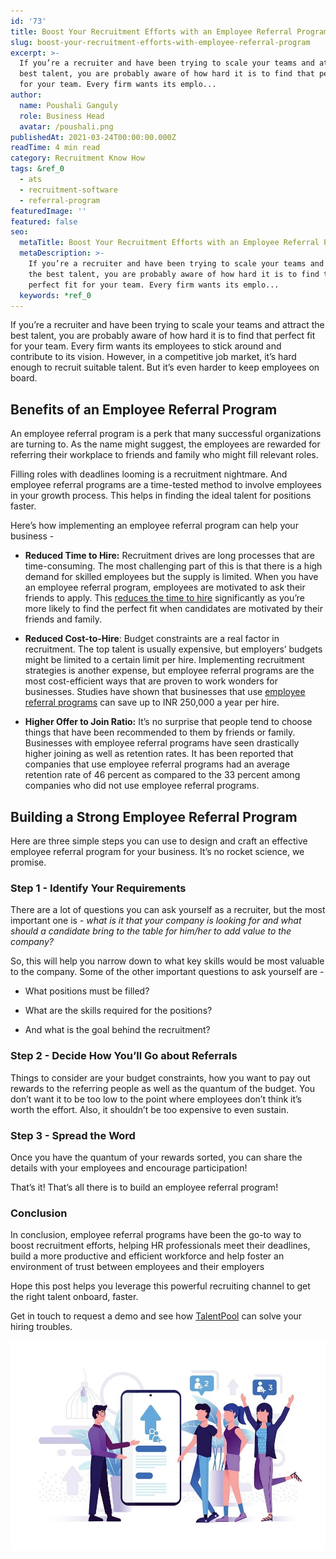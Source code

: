 ```yaml
---
id: '73'
title: Boost Your Recruitment Efforts with an Employee Referral Program
slug: boost-your-recruitment-efforts-with-employee-referral-program
excerpt: >-
  If you’re a recruiter and have been trying to scale your teams and attract the
  best talent, you are probably aware of how hard it is to find that perfect fit
  for your team. Every firm wants its emplo...
author:
  name: Poushali Ganguly
  role: Business Head
  avatar: /poushali.png
publishedAt: 2021-03-24T00:00:00.000Z
readTime: 4 min read
category: Recruitment Know How
tags: &ref_0
  - ats
  - recruitment-software
  - referral-program
featuredImage: ''
featured: false
seo:
  metaTitle: Boost Your Recruitment Efforts with an Employee Referral Program
  metaDescription: >-
    If you’re a recruiter and have been trying to scale your teams and attract
    the best talent, you are probably aware of how hard it is to find that
    perfect fit for your team. Every firm wants its emplo...
  keywords: *ref_0
---
```


If you’re a recruiter and have been trying to scale your teams and attract the best talent, you are probably aware of how hard it is to find that perfect fit for your team. Every firm wants its employees to stick around and contribute to its vision. However, in a competitive job market, it’s hard enough to recruit suitable talent. But it’s even harder to keep employees on board.

<!--more-->

## **Benefits of an Employee Referral Program**

An employee referral program is a perk that many successful organizations are turning to. As the name might suggest, the employees are rewarded for referring their workplace to friends and family who might fill relevant roles.

Filling roles with deadlines looming is a recruitment nightmare. And employee referral programs are a time-tested method to involve employees in your growth process. This helps in finding the ideal talent for positions faster.

Here’s how implementing an employee referral program can help your business -

- **Reduced Time to Hire:** Recruitment drives are long processes that are time-consuming. The most challenging part of this is that there is a high demand for skilled employees but the supply is limited. When you have an employee referral program, employees are motivated to ask their friends to apply. This [reduces the time to hire](https://www.thetalentpool.ai/blogs/tips-to-hire-cost-effectively) significantly as you’re more likely to find the perfect fit when candidates are motivated by their friends and family.

- **Reduced Cost-to-Hire**: Budget constraints are a real factor in recruitment. The top talent is usually expensive, but employers’ budgets might be limited to a certain limit per hire. Implementing recruitment strategies is another expense, but employee referral programs are the most cost-efficient ways that are proven to work wonders for businesses. Studies have shown that businesses that use [employee referral programs](https://www.thetalentpool.ai/employee-referral-software) can save up to INR 250,000 a year per hire.

- **Higher Offer to Join Ratio:** It’s no surprise that people tend to choose things that have been recommended to them by friends or family. Businesses with employee referral programs have seen drastically higher joining as well as retention rates. It has been reported that companies that use employee referral programs had an average retention rate of 46 percent as compared to the 33 percent among companies who did not use employee referral programs.

## **Building a Strong Employee Referral Program**

Here are three simple steps you can use to design and craft an effective employee referral program for your business. It’s no rocket science, we promise.

### **Step 1 - Identify Your Requirements**

There are a lot of questions you can ask yourself as a recruiter, but the most important one is - _what is it that your company is looking for and what should a candidate bring to the table for him/her to add value to the company?_

So, this will help you narrow down to what key skills would be most valuable to the company. Some of the other important questions to ask yourself are -

- What positions must be filled?

- What are the skills required for the positions?

- And what is the goal behind the recruitment? 

### **Step 2 - Decide How You’ll Go about Referrals**

Things to consider are your budget constraints, how you want to pay out rewards to the referring people as well as the quantum of the budget. You don’t want it to be too low to the point where employees don’t think it’s worth the effort. Also, it shouldn’t be too expensive to even sustain.

### **Step 3 - Spread the Word** 

Once you have the quantum of your rewards sorted, you can share the details with your employees and encourage participation!

That’s it! That’s all there is to build an employee referral program!

### **Conclusion**

In conclusion, employee referral programs have been the go-to way to boost recruitment efforts, helping HR professionals meet their deadlines, build a more productive and efficient workforce and help foster an environment of trust between employees and their employers

Hope this post helps you leverage this powerful recruiting channel to get the right talent onboard, faster.

Get in touch to request a demo and see how [TalentPool](https://www.thetalentpool.ai) can solve your hiring troubles. 

![](images/employee-referral-program.webp)
